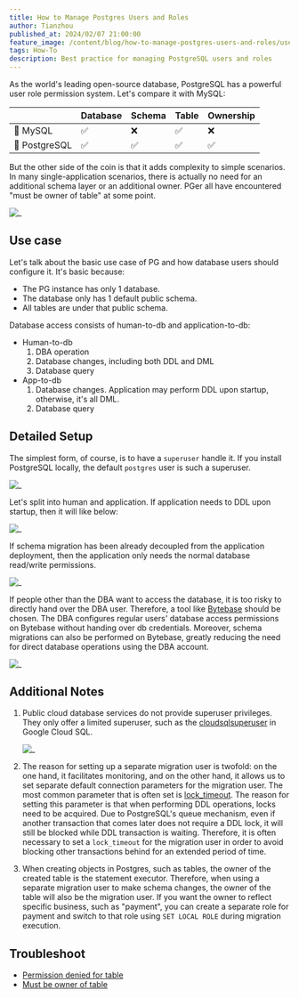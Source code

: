 ```yaml
---
title: How to Manage Postgres Users and Roles
author: Tianzhou
published_at: 2024/02/07 21:00:00
feature_image: /content/blog/how-to-manage-postgres-users-and-roles/user-role-2.webp
tags: How-To
description: Best practice for managing PostgreSQL users and roles
---
```


As the world's leading open-source database, PostgreSQL has a powerful user role permission system. Let's compare it with MySQL:

|           | Database  | Schema | Table | Ownership  |
| ----------| --------- | ------ | ----- | ---------- |
| 🐬 MySQL  | ✅    | ❌     | ✅      | ❌      |
| 🐘 PostgreSQL |  ✅       | ✅       | ✅       | ✅       |

But the other side of the coin is that it adds complexity to simple scenarios. In many single-application scenarios, there is actually no need for an additional schema layer or an additional owner. PGer all have encountered "must be owner of table" at some point.

![_](/content/blog/how-to-manage-postgres-users-and-roles/owner-error.webp)

## Use case

Let's talk about the basic use case of PG and how database users should configure it. It's basic because:

* The PG instance has only 1 database.
* The database only has 1 default public schema.
* All tables are under that public schema.

Database access consists of human-to-db and application-to-db:

* Human-to-db
    1. DBA operation
    1. Database changes, including both DDL and DML
    1. Database query
* App-to-db
    1. Database changes. Application may perform DDL upon startup, otherwise, it's all DML.
    1. Database query

## Detailed Setup

The simplest form, of course, is to have a `superuser` handle it. If you install PostgreSQL locally, the default `postgres` user is such a superuser.

![_](/content/blog/how-to-manage-postgres-users-and-roles/user-role-1.webp)

Let's split into human and application. If application needs to DDL upon startup, then it will like below:

![_](/content/blog/how-to-manage-postgres-users-and-roles/user-role-2.webp)

If schema migration has been already decoupled from the application deployment, then the application only needs
the normal database read/write permissions.

![_](/content/blog/how-to-manage-postgres-users-and-roles/user-role-3.webp)

If people other than the DBA want to access the database, it is too risky to directly hand over the DBA user. Therefore, a tool like [Bytebase](/) should be chosen. The DBA configures regular users' database access permissions on Bytebase without handing over db credentials. Moreover, schema migrations can also be performed on Bytebase, greatly reducing the need for direct database operations using the DBA account.

![_](/content/blog/how-to-manage-postgres-users-and-roles/user-role-4.webp)

## Additional Notes

1. Public cloud database services do not provide superuser privileges. They only offer a limited superuser, such as the [cloudsqlsuperuser](https://cloud.google.com/sql/docs/postgres/users) in Google Cloud SQL.

    ![_](/content/blog/how-to-manage-postgres-users-and-roles/cloudsql.webp)

1. The reason for setting up a separate migration user is twofold: on the one hand, it facilitates monitoring, and on the other hand, it allows us to set separate default connection parameters for the migration user. The most common parameter that is often set is [lock_timeout](https://www.postgresql.org/docs/current/runtime-config-client.html#GUC-LOCK-TIMEOUT). The reason for setting this parameter is that when performing DDL operations, locks need to be acquired. Due to PostgreSQL's queue mechanism, even if another transaction that comes later does not require a DDL lock, it will still be blocked while DDL transaction is waiting. Therefore, it is often necessary to set a `lock_timeout` for the migration user in order to avoid blocking other transactions behind for an extended period of time.

1. When creating objects in Postgres, such as tables, the owner of the created table is the statement executor. Therefore, when using a separate migration user to make schema changes, the owner of the table will also be the migration user. If you want the owner to reflect specific business, such as "payment", you can create a separate role for payment and switch to that role using `SET LOCAL ROLE` during migration execution.

## Troubleshoot

* [Permission denied for table](/docs/how-to/postgres/permission-denied-for-table-postgres/)
* [Must be owner of table](/docs/how-to/postgres/must-be-owner-of-table-postgres/)